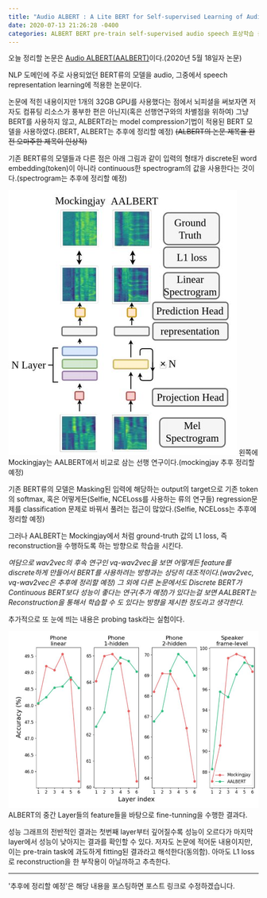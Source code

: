 ```yaml
---
title: "Audio ALBERT : A Lite BERT for Self-supervised Learning of Audio Representation"
date: 2020-07-13 21:26:28 -0400
categories: ALBERT BERT pre-train self-supervised audio speech 표상학습 음성 오디오
---
```


오늘 정리할 논문은 [Audio ALBERT(AALBERT)](https://arxiv.org/pdf/2005.08575.pdf)이다.(2020년 5월 18일자 논문)

NLP 도메인에 주로 사용되었던 BERT류의 모델을 audio, 그중에서 speech representation learning에 적용한 논문이다.

논문에 적힌 내용이지만 1개의 32GB GPU를 사용했다는 점에서 뇌피셜을 써보자면 저자도 컴퓨팅 리소스가 풍부한 편은 아닌지(혹은 선행연구와의 차별점을 위하여) 그냥 BERT를 사용하지 않고, ALBERT라는 model compression기법이 적용된 BERT 모델을 사용하였다.(BERT, ALBERT는 추후에 정리할 예정) ~~(ALBERT의 논문 제목을 완전 오마주한 제목이 인상적)~~

기존 BERT류의 모델들과 다른 점은 아래 그림과 같이 입력의 형태가 discrete된 word embedding(token)이 아니라 continuous한 spectrogram의 값을 사용한다는 것이다.(spectrogram는 추후에 정리할 예정) 

![audio-albert](assets/images/aalbert.JPG)
왼쪽에 Mockingjay는 AALBERT에서 비교로 삼는 선행 연구이다.(mockingjay 추후 정리할 예정)

기존 BERT류의 모델은 Masking된 입력에 해당하는 output의 target으로 기존 token의 softmax, 혹은 어떻게든(Selfie, NCELoss를 사용하는 류의 연구들) regression문제를 classification 문제로 바꿔서 풀려는 접근이 많았다.(Selfie, NCELoss는 추후에 정리할 예정)

그러나 AALBERT는 Mockingjay에서 처럼 ground-truth 값의 L1 loss, 즉 reconstruction을 수행하도록 하는 방향으로 학습을 시킨다.

*여담으로 wav2vec의 후속 연구인 vq-wav2vec을 보면 어떻게든 feature를 discrete하게 만들어서 BERT를 사용하려는 방향과는 상당히 대조적이다.(wav2vec, vq-wav2vec은 추후에 정리할 예정) 그 외에 다른 논문에서도 Discrete BERT가 Continuous BERT보다 성능이 좋다는 연구(추가 예정)가 있다는걸 보면 AALBERT는 Reconstruction을 통해서 학습할 수 도 있다는 방향을 제시한 정도라고 생각한다.*

추가적으로 또 눈에 띄는 내용은 probing task라는 실험이다. 

![aalbert-probing](assets/images/aalbert_probing.JPG)
ALBERT의 중간 Layer들의 feature들을 바탕으로 fine-tunning을 수행한 결과다.

성능 그래프의 전반적인 결과는 첫번째 layer부터 깊어질수록 성능이 오르다가 마지막 layer에서 성능이 낮아지는 결과를 확인할 수 있다. 저자도 논문에 적어둔 내용이지만, 이는 pre-train task에 과도하게 fitting된 결과라고 해석한다(동의함). 아마도 L1 loss로 reconstruction을 한 부작용이 아닐까하고 추측한다.

***

'추후에 정리할 예정'은 해당 내용을 포스팅하면 포스트 링크로 수정하겠습니다.





